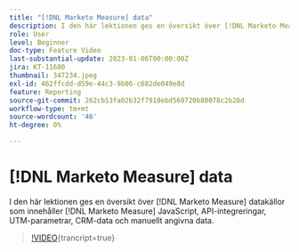 ```yaml
---
title: "[!DNL Marketo Measure] data"
description: I den här lektionen ges en översikt över [!DNL Marketo Measure] datakällor som innehåller [!DNL Marketo Measure] JavaScript, API-integreringar, UTM-parametrar, CRM-data och manuellt angivna data.
role: User
level: Beginner
doc-type: Feature Video
last-substantial-update: 2023-01-06T00:00:00Z
jira: KT-11680
thumbnail: 347234.jpeg
exl-id: 462ffcdd-d59e-44c3-9b06-c682de049e8d
feature: Reporting
source-git-commit: 262cb13fa02b32f7918ebd569720b80078c2b28d
workflow-type: tm+mt
source-wordcount: '46'
ht-degree: 0%

---
```


# [!DNL Marketo Measure] data

I den här lektionen ges en översikt över [!DNL Marketo Measure] datakällor som innehåller [!DNL Marketo Measure] JavaScript, API-integreringar, UTM-parametrar, CRM-data och manuellt angivna data.

>[!VIDEO](https://video.tv.adobe.com/v/347234/?learn=on){trancript=true}
